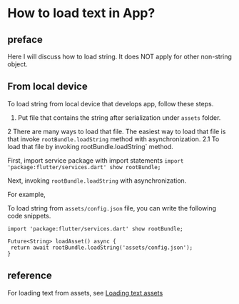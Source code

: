 # How to load text in App?
## preface
Here I will discuss how to load string. It does NOT apply for other non-string object.

## From local device
To load string from local device that develops app, follow these steps.

1. Put file that contains the string after serialization under `assets` folder.

2 There are many ways to load that file. The easiest way to load that file is that invoke `rootBundle.loadString` method with asynchronization.
  2.1 To load that file by invoking rootBundle.loadString` method.

   First, import service package with import statements `import 'package:flutter/services.dart' show rootBundle;`

   Next, invoking `rootBundle.loadString` with asynchronization.

   For example,

   To load string from `assets/config.json` file, you can write the following code snippets.
    
   ```
   import 'package:flutter/services.dart' show rootBundle;
    
   Future<String> loadAsset() async {
    return await rootBundle.loadString('assets/config.json');
   }
   ```

## reference
For loading text from assets, see [Loading text assets](https://docs.flutter.dev/ui/assets/assets-and-images#loading-text-assets)
